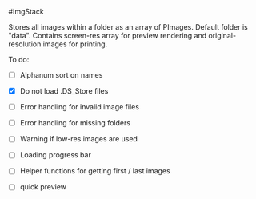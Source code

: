 #ImgStack 

Stores all images within a folder as an array of PImages. 
Default folder is "data". 
Contains screen-res array for preview rendering and original-resolution
images for printing. 

To do: 
- [ ] Alphanum sort on names
- [X] Do not load .DS_Store files
- [ ] Error handling for invalid image files
- [ ] Error handling for missing folders
- [ ] Warning if low-res images are used
- [ ] Loading progress bar
- [ ] Helper functions for getting first / last images
- [ ] quick preview

 